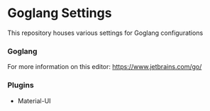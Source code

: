 # Goglang Settings

This repository houses various settings for Goglang configurations

### Goglang

For more information on this editor:
https://www.jetbrains.com/go/

### Plugins

* Material-UI